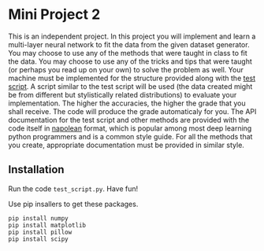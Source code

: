 Mini Project 2 
==============

This is an independent project. In this project you will implement and learn a multi-layer neural 
network to fit the data from the given dataset generator. You may choose to use any of the methods 
that were taught in class to fit the data. You may choose to use any of the tricks and tips that 
were taught (or perhaps you read up on your own) to solve the problem as well. Your machine must be
implemented for the structure provided along with the [test script](test_script.py). A script similar
to the test script will be used (the data created might be from different but stylistically related
distributions) to evaluate your implementation. The higher the accuracies, the higher the grade that
you shall receive. The code will produce the grade automaticaly for you. The API documentation for 
the test script and other methods are provided with the code itself in [napolean](http://sphinxcontrib-napoleon.readthedocs.io/en/latest/example_google.html) format, which is popular among most deep 
learning python programmers and is a common style guide. For all the methods that you create, 
appropriate documentation must be provided in similar style.


Installation
------------

Run the code ``test_script.py``. Have fun!

Use pip insallers to get these packages.

    pip install numpy
    pip install matplotlib
    pip install pillow
    pip install scipy    
